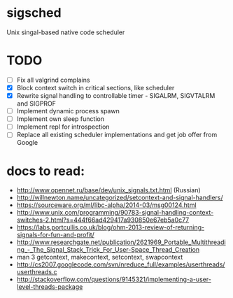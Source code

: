 # sigsched
Unix singal-based native code scheduler

# TODO

  - [ ] Fix all valgrind complains
  - [x] Block context switch in critical sections, like scheduler
  - [x] Rewrite signal handling to controllable timer - SIGALRM, SIGVTALRM and SIGPROF
  - [ ] Implement dynamic process spawn
  - [ ] Implement own sleep function
  - [ ] Implement repl for introspection
  - [ ] Replace all existing scheduler implementations and get job offer from Google

# docs to read:

  * http://www.opennet.ru/base/dev/unix_signals.txt.html (Russian)
  * http://willnewton.name/uncategorized/setcontext-and-signal-handlers/
  * https://sourceware.org/ml/libc-alpha/2014-03/msg00124.html
  * http://www.unix.com/programming/90783-signal-handling-context-switches-2.html?s=444f66ad429417a930850e67eb5a0c77
  * https://labs.portcullis.co.uk/blog/ohm-2013-review-of-returning-signals-for-fun-and-profit/
  * http://www.researchgate.net/publication/2621969_Portable_Multithreading_-_The_Signal_Stack_Trick_For_User-Space_Thread_Creation
  * man 3 getcontext, makecontext, setcontext, swapcontext
  * http://cs2007.googlecode.com/svn/nreduce_full/examples/userthreads/userthreads.c
  * http://stackoverflow.com/questions/9145321/implementing-a-user-level-threads-package
